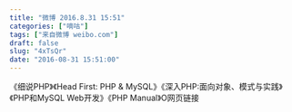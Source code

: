 ```yaml
---
title: "微博 2016.8.31 15:51"
categories: ["嘀咕"]
tags: ["来自微博 weibo.com"]
draft: false
slug: "4xTsQr"
date: "2016-08-31 15:51:00"
---
```


<p>《细说PHP》《Head First: PHP & MySQL》《深入PHP:面向对象、模式与实践》《PHP和MySQL Web开发》《PHP Manual》O网页链接 ​​​​</p>
